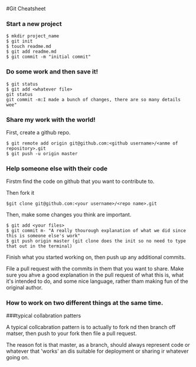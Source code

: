 #Git Cheatsheet

### Start a new project

```shell 
$ mkdir project_name
$ git init
$ touch readme.md
$ git add readme.md
$ git commit -m "initial commit"
```
### Do some work and then save it!

```shell
$ git status
$ git add <whatever file>
git status
git commit -m:I made a bunch of changes, there are so many details wee"
```

### Share my work with the world!

First, create a github repo.

```Shell
$ git remote add origin git@github.com:<github username>/<anme of repository>.git
$ git push -u origin master
```

### Help someone else with their code
Firstm find the code on github that you want to contribute to.

Then fork it

```shell
$git clone git@github.com:<your username>/<repo name>.git
```
Then, make some changes you think are important.

```shell
$ git add <your files>
$ git commit m- "A really thourough explanation of what we did since this is someone else's work"
$ git push origin master (git clone does the init so no need to type that out in the terminal)
``` 
Finish what you started working on, then push up any additional commits.


File a pull request with the commits in them that you want to share. Make sure you ahve a good explanation in the pull request of what this is, what it's intended to do, and some nice language, rather tham making fun of the original author.


### How to work on two different things at the same time.


###typical collabration patters

A typical collcabration pattern is to actually to fork nd then branch off matser,  then push to your fork then file a pull request. 

The reason fot is  that master, as a branch, should always represent code or whatever that 'works'
 an dis suitable for deployment or sharing ir whatever going on.

